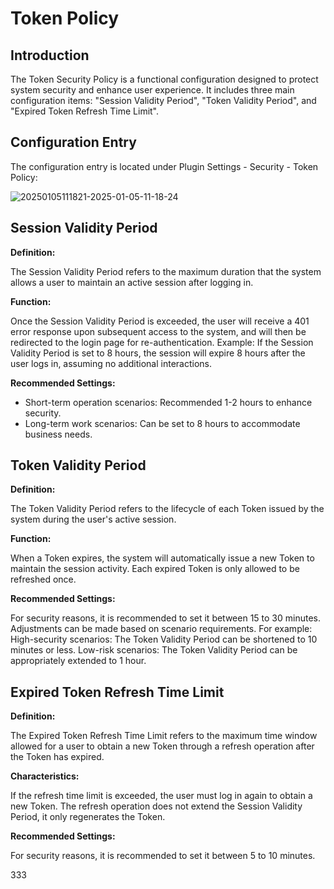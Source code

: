 # Token Policy

<PluginInfo name="auth"></PluginInfo>

## Introduction

The Token Security Policy is a functional configuration designed to protect system security and enhance user experience. It includes three main configuration items: "Session Validity Period", "Token Validity Period", and "Expired Token Refresh Time Limit".

## Configuration Entry

The configuration entry is located under Plugin Settings - Security - Token Policy:

![20250105111821-2025-01-05-11-18-24](https://static-docs.nocobase.com/20250105111821-2025-01-05-11-18-24.png)

## Session Validity Period

**Definition:**

The Session Validity Period refers to the maximum duration that the system allows a user to maintain an active session after logging in.

**Function:**

Once the Session Validity Period is exceeded, the user will receive a 401 error response upon subsequent access to the system, and will then be redirected to the login page for re-authentication.
Example:
If the Session Validity Period is set to 8 hours, the session will expire 8 hours after the user logs in, assuming no additional interactions.

**Recommended Settings:**

- Short-term operation scenarios: Recommended 1-2 hours to enhance security.
- Long-term work scenarios: Can be set to 8 hours to accommodate business needs.

## Token Validity Period

**Definition:**

The Token Validity Period refers to the lifecycle of each Token issued by the system during the user's active session.

**Function:**

When a Token expires, the system will automatically issue a new Token to maintain the session activity.
Each expired Token is only allowed to be refreshed once.

**Recommended Settings:**

For security reasons, it is recommended to set it between 15 to 30 minutes.
Adjustments can be made based on scenario requirements. For example:
High-security scenarios: The Token Validity Period can be shortened to 10 minutes or less.
Low-risk scenarios: The Token Validity Period can be appropriately extended to 1 hour.

## Expired Token Refresh Time Limit

**Definition:**

The Expired Token Refresh Time Limit refers to the maximum time window allowed for a user to obtain a new Token through a refresh operation after the Token has expired.

**Characteristics:**

If the refresh time limit is exceeded, the user must log in again to obtain a new Token.
The refresh operation does not extend the Session Validity Period, it only regenerates the Token.

**Recommended Settings:**

For security reasons, it is recommended to set it between 5 to 10 minutes.

333
